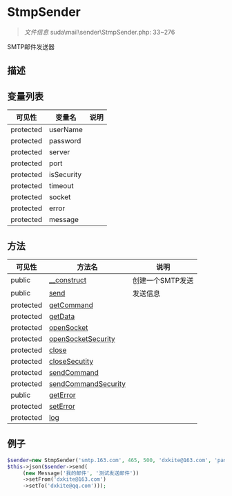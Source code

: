 #  StmpSender 

> *文件信息* suda\mail\sender\StmpSender.php: 33~276

SMTP邮件发送器

## 描述







## 变量列表
| 可见性 |  变量名   | 说明 |
|--------|----|------|
| protected   | userName | | 
| protected   | password | | 
| protected   | server | | 
| protected   | port | | 
| protected   | isSecurity | | 
| protected   | timeout | | 
| protected   | socket | | 
| protected   | error | | 
| protected   | message | | 



## 方法


| 可见性 | 方法名 | 说明 |
|--------|-------|------|
| public |[__construct](StmpSender/__construct.md) | 创建一个SMTP发送 |
| public |[send](StmpSender/send.md) | 发送信息 |
| protected |[getCommand](StmpSender/getCommand.md) |  |
| protected |[getData](StmpSender/getData.md) |  |
| protected |[openSocket](StmpSender/openSocket.md) |  |
| protected |[openSocketSecurity](StmpSender/openSocketSecurity.md) |  |
| protected |[close](StmpSender/close.md) |  |
| protected |[closeSecutity](StmpSender/closeSecutity.md) |  |
| protected |[sendCommand](StmpSender/sendCommand.md) |  |
| protected |[sendCommandSecurity](StmpSender/sendCommandSecurity.md) |  |
| public |[getError](StmpSender/getError.md) |  |
| protected |[setError](StmpSender/setError.md) |  |
| protected |[log](StmpSender/log.md) |  |



## 例子

```php
$sender=new StmpSender('smtp.163.com', 465, 500, 'dxkite@163.com', 'password', true);
$this->json($sender->send(
     (new Message('我的邮件', '测试发送邮件'))
     ->setFrom('dxkite@163.com')
     ->setTo('dxkite@qq.com')));
```